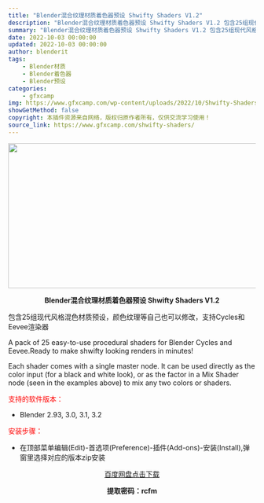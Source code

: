 ```yaml
---
title: "Blender混合纹理材质着色器预设 Shwifty Shaders V1.2"
description: "Blender混合纹理材质着色器预设 Shwifty Shaders V1.2 包含25组现代风格混色材质预设，颜色纹理等自己也可以修改，支持Cycles和Eevee渲染器 A pack of 25 ..."
summary: "Blender混合纹理材质着色器预设 Shwifty Shaders V1.2 包含25组现代风格混色材质预设，颜色纹理等自己也可以修改，支持Cycles和Eevee渲染器 A pack of 25 ..."
date: 2022-10-03 00:00:00
updated: 2022-10-03 00:00:00
author: blenderit
tags: 
    - Blender材质
    - Blender着色器
    - Blender预设
categories:
    - gfxcamp
img: https://www.gfxcamp.com/wp-content/uploads/2022/10/Shwifty-Shaders.jpg
showGetMethod: false
copyright: 本插件资源来自网络，版权归原作者所有，仅供交流学习使用！
source_link: https://www.gfxcamp.com/shwifty-shaders/
---
```

<div><p><img decoding="async" class="aligncenter size-full wp-image-107314" src="https://www.gfxcamp.com/wp-content/uploads/2022/10/Shwifty-Shaders.jpg" data-src="https://www.gfxcamp.com/wp-content/uploads/2022/10/Shwifty-Shaders.jpg" alt="" width="590" height="295" data-srcset="https://www.gfxcamp.com/wp-content/uploads/2022/10/Shwifty-Shaders.jpg 590w, https://www.gfxcamp.com/wp-content/uploads/2022/10/Shwifty-Shaders-150x75.jpg 150w" data-sizes="(max-width: 590px) 100vw, 590px"></p><p style="text-align: center;"><strong>Blender混合纹理材质着色器预设 Shwifty Shaders V1.2</strong></p><p>包含25组现代风格混色材质预设，颜色纹理等自己也可以修改，支持Cycles和Eevee渲染器</p><p>A pack of 25 easy-to-use procedural shaders for Blender Cycles and Eevee.Ready to make shwifty looking renders in minutes!</p><p>Each shader comes with a single master node. It can be used directly as the color input (for a black and white look), or as the factor in a Mix Shader node (seen in the examples above) to mix any two colors or shaders.</p><p><span style="color: #ff0000;">支持的软件版本：</span></p><ul>
<li>Blender 2.93, 3.0, 3.1, 3.2</li>
</ul><p><span style="color: #ff0000;">安装步骤：</span></p><ul>
<li>在顶部菜单编辑(Edit)-首选项(Preference)-插件(Add-ons)-安装(Install),弹窗里选择对应的版本zip安装</li>
</ul><p style="text-align: center;"><a class="maxbutton-3 maxbutton maxbutton-baidu" target="_blank" rel="noopener" href="https://pan.baidu.com/s/1_UsQhcHvT7HawkwxUTmxKw?pwd=rcfm"><span class="mb-text">百度网盘点击下载</span></a></p><p style="text-align: center;"><strong>提取密码：rcfm</strong></p></div>